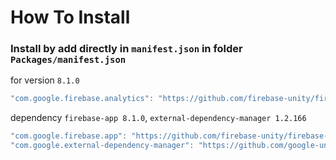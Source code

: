 # How To Install

### Install by add directly in `manifest.json` in folder `Packages/manifest.json`

for version `8.1.0`
```csharp
"com.google.firebase.analytics": "https://github.com/firebase-unity/firebase-analytics.git#8.1.0",
```


dependency `firebase-app 8.1.0`, `external-dependency-manager 1.2.166`
```csharp
"com.google.firebase.app": "https://github.com/firebase-unity/firebase-app.git#8.1.0",
"com.google.external-dependency-manager": "https://github.com/google-unity/external-dependency-manager.git#1.2.166",
```